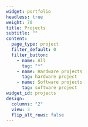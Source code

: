 ```yaml
---
widget: portfolio
headless: true
weight: 70
title: Projects
subtitle: ""
content:
  page_type: project
  filter_default: 0
  filter_button:
    - name: All
      tag: "*"
    - name: Hardware projects
      tag: hardware project
    - name: Software projects
      tag: software project
widget_id: projects
design:
  columns: "2"
  view: 3
  flip_alt_rows: false
---
```

